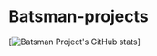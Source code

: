 # Batsman-projects

[![Batsman Project's GitHub stats](https://github-readme-stats.vercel.app/api?username=Batsman-projects&count_private=true&theme=outrun&show_icons=true)]
